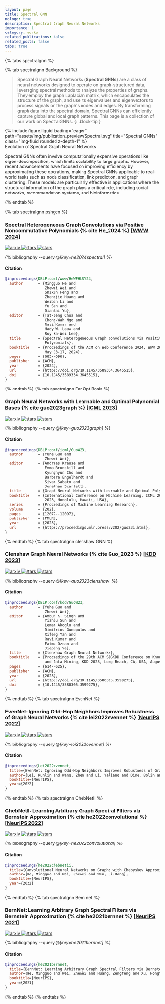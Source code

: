```yaml
---
layout: page
title: Spectral GNN
nologo: true
description: Spectral Graph Neural Networks
importance: 1
category: works
related_publications: false
related_posts: false
tabs: true
---
```



{% tabs spectralgnn %}

{% tab spectralgnn Background %}

> Spectral Graph Neural Networks (**Spectral GNNs**) are a class of neural networks designed to operate on graph-structured data, leveraging spectral methods to analyze the properties of graphs. They employ the graph Laplacian matrix, which encapsulates the structure of the graph, and use its eigenvalues and eigenvectors to process signals on the graph's nodes and edges. By transforming graph data into the spectral domain, Spectral GNNs can efficiently capture global and local graph patterns. This page is a collection of our work on SpectralGNNs.
{: .block-tip }

<div class="mx-auto">
  {% include figure.liquid loading="eager" path="assets/img/publication_preview/Spectral.svg" title="Spectral GNNs" class="img-fluid rounded z-depth-1" %}
</div>
<div class="caption">
  Evolution of Spectral Graph Neural Networks
</div>

Spectral GNNs often involve computationally expensive operations like eigen-decomposition, which limits scalability to large graphs. However, recent advancements have focused on improving efficiency by approximating these operations, making Spectral GNNs applicable to real-world tasks such as node classification, link prediction, and graph clustering. These models are particularly effective in applications where the structural information of the graph plays a critical role, including social networks, recommendation systems, and bioinformatics.

{% endtab %}

{% tab spectralgnn pshgcn %}

### Spectral Heterogeneous Graph Convolutions via Positive Noncommutative Polynomials {% cite He_2024 %} [[WWW 2024](https://www2024.thewebconf.org/)]

<p>
  <a href="https://arxiv.org/abs/2305.19872">
    <img src="https://img.shields.io/badge/arxiv-2305.19872-b31b1b?style=flat&logo=arxiv
" alt="arxiv" />
  </a>
  <a href="https://github.com/ivam-he/PSHGCN">
    <img src="https://img.shields.io/badge/ivam--he%2FPSHGCN-white?logo=github&labelColor=black" alt="stars" />
  </a>
  <a href="https://github.com/ivam-he/PSHGCN/stargazers">
    <img src="https://img.shields.io/github/stars/ivam-he/PSHGCN" alt="stars" />
  </a>
</p>

{% bibliography --query @*[key=he2024spectral]* %}

#### Citation

```bibtex
@inproceedings{DBLP:conf/www/HeWFHLSY24,
  author       = {Mingguo He and
                  Zhewei Wei and
                  Shikun Feng and
                  Zhengjie Huang and
                  Weibin Li and
                  Yu Sun and
                  Dianhai Yu},
  editor       = {Tat-Seng Chua and
                  Chong-Wah Ngo and
                  Ravi Kumar and
                  Hady W. Lauw and
                  Roy Ka-Wei Lee},
  title        = {Spectral Heterogeneous Graph Convolutions via Positive Noncommutative
                  Polynomials},
  booktitle    = {Proceedings of the ACM on Web Conference 2024, WWW 2024, Singapore,
                  May 13-17, 2024},
  pages        = {685--696},
  publisher    = {ACM},
  year         = {2024},
  url          = {https://doi.org/10.1145/3589334.3645515},
  doi          = {10.1145/3589334.3645515},
}
```

{% endtab %}
{% tab spectralgnn Far Opt Basis %}

### Graph Neural Networks with Learnable and Optimal Polynomial Bases {% cite guo2023graph %} [[ICML 2023](https://icml.cc/Conferences/2023)]

<!-- Badges -->
<p>
  <a href="https://arxiv.org/abs/2302.12432">
    <img src="https://img.shields.io/badge/arxiv-2302.12432-b31b1b?style=flat&logo=arxiv
" alt="arxiv" />
  </a>
  <a href="https://github.com/yuziGuo/FarOptBasis">
    <img src="https://img.shields.io/badge/yuziGuo%2FFarOptBasis-white?logo=github&labelColor=black" alt="stars" />
  </a>
  <a href="https://github.com/yuziGuo/FarOptBasis/stargazers">
    <img src="https://img.shields.io/github/stars/yuziGuo/FarOptBasis" alt="stars" />
  </a>
</p>

{% bibliography --query @*[key=guo2023graph]* %}

#### Citation

```bibtex
@inproceedings{DBLP:conf/icml/GuoW23,
  author       = {Yuhe Guo and
                  Zhewei Wei},
  editor       = {Andreas Krause and
                  Emma Brunskill and
                  Kyunghyun Cho and
                  Barbara Engelhardt and
                  Sivan Sabato and
                  Jonathan Scarlett},
  title        = {Graph Neural Networks with Learnable and Optimal Polynomial Bases},
  booktitle    = {International Conference on Machine Learning, ICML 2023, 23-29 July
                  2023, Honolulu, Hawaii, USA},
  series       = {Proceedings of Machine Learning Research},
  volume       = {202},
  pages        = {12077--12097},
  publisher    = {PMLR},
  year         = {2023},
  url          = {https://proceedings.mlr.press/v202/guo23i.html},
}
```

{% endtab %}
{% tab spectralgnn clenshaw GNN %}

### Clenshaw Graph Neural Networks {% cite Guo_2023 %} [[KDD 2023](https://kdd.org/kdd2023/index.html#)]

<!-- Badges -->
<p>
  <a href="https://arxiv.org/abs/2210.16508">
    <img src="https://img.shields.io/badge/arxiv-2210.16508-b31b1b?style=flat&logo=arxiv
" alt="arxiv" />
  </a>
  <a href="https://github.com/yuziGuo/ClenshawGNN">
    <img src="https://img.shields.io/badge/yuziGuo%2FClenshawGNN-white?logo=github&labelColor=black" alt="stars" />
  </a>
  <a href="https://github.com/yuziGuo/ClenshawGNN/stargazers">
    <img src="https://img.shields.io/github/stars/yuziGuo/ClenshawGNN" alt="stars" />
  </a>
</p>

{% bibliography --query @*[key=guo2023clenshaw]* %}

#### Citation

```bibtex
@inproceedings{DBLP:conf/kdd/GuoW23,
  author       = {Yuhe Guo and
                  Zhewei Wei},
  editor       = {Ambuj K. Singh and
                  Yizhou Sun and
                  Leman Akoglu and
                  Dimitrios Gunopulos and
                  Xifeng Yan and
                  Ravi Kumar and
                  Fatma Ozcan and
                  Jieping Ye},
  title        = {Clenshaw Graph Neural Networks},
  booktitle    = {Proceedings of the 29th ACM SIGKDD Conference on Knowledge Discovery
                  and Data Mining, KDD 2023, Long Beach, CA, USA, August 6-10, 2023},
  pages        = {614--625},
  publisher    = {ACM},
  year         = {2023},
  url          = {https://doi.org/10.1145/3580305.3599275},
  doi          = {10.1145/3580305.3599275},
}
```

{% endtab %}
{% tab spectralgnn EvenNet %}

### EvenNet: Ignoring Odd-Hop Neighbors Improves Robustness of Graph Neural Networks {% cite lei2022evennet %} [[NeurIPS 2022](https://nips.cc/Conferences/2022)]

<!-- Badges -->
<p>
  <a href="https://arxiv.org/abs/2205.13892">
    <img src="https://img.shields.io/badge/arxiv-2205.13892-b31b1b?style=flat&logo=arxiv
" alt="arxiv" />
  </a>
  <a href="https://github.com/Leirunlin/EvenNet">
    <img src="https://img.shields.io/badge/Leirunlin%2FEvenNet-white?logo=github&labelColor=black" alt="stars" />
  </a>
  <a href="https://github.com/Leirunlin/EvenNet/stargazers">
    <img src="https://img.shields.io/github/stars/Leirunlin/EvenNet" alt="stars" />
  </a>
</p>

{% bibliography --query @*[key=lei2022evennet]* %}

#### Citation

```bibtex
@inproceedings{Lei2022evennet,
  title={EvenNet: Ignoring Odd-Hop Neighbors Improves Robustness of Graph Neural Networks},
  author={Lei, Runlin and Wang, Zhen and Li, Yaliang and Ding, Bolin and Wei, Zhewei},
  booktitle={NeurIPS},
  year={2022}
}
```

{% endtab %}
{% tab spectralgnn ChebNetII %}

### ChebNetII: Learning Arbitrary Graph Spectral Filters via Bernstein Approximation {% cite he2022convolutional %} [[NeurIPS 2022](https://nips.cc/Conferences/2022)]

<!-- Badges -->
<p>
  <a href="https://arxiv.org/abs/2202.03580">
    <img src="https://img.shields.io/badge/arxiv-2202.03580-b31b1b?style=flat&logo=arxiv
" alt="arxiv" />
  </a>
  <a href="https://github.com/ivam-he/ChebNetII">
    <img src="https://img.shields.io/badge/ivam--he%2FChebNetII-white?logo=github&labelColor=black" alt="stars" />
  </a>
  <a href="https://github.com/ivam-he/ChebNetII/stargazers">
    <img src="https://img.shields.io/github/stars/ivam-he/ChebNetII" alt="stars" />
  </a>
</p>

{% bibliography --query @*[key=he2022convolutional]* %}

#### Citation

```bibtex
@inproceedings{he2022chebnetii,
  title={Convolutional Neural Networks on Graphs with Chebyshev Approximation, Revisited},
  author={He, Mingguo and Wei, Zhewei and Wen, Ji-Rong},
  booktitle={NeurIPS},
  year={2022}
}
```

{% endtab %}
{% tab spectralgnn Bern net %}

### BernNet: Learning Arbitrary Graph Spectral Filters via Bernstein Approximation {% cite he2021bernnet %} [[NeurIPS 2021](https://nips.cc/Conferences/2021)]

<!-- Badges -->
<p>
  <a href="https://arxiv.org/abs/2106.10994">
    <img src="https://img.shields.io/badge/arxiv-2106.10994-b31b1b?style=flat&logo=arxiv
" alt="arxiv" />
  </a>
  <a href="https://github.com/ivam-he/BernNet">
    <img src="https://img.shields.io/badge/ivam--he%2FBernNet-white?logo=github&labelColor=black" alt="stars" />
  </a>
  <a href="https://github.com/ivam-he/BernNet/stargazers">
    <img src="https://img.shields.io/github/stars/ivam-he/BernNet" alt="stars" />
  </a>
</p>

{% bibliography --query @*[key=he2021bernnet]* %}

#### Citation

```bibtex
@inproceedings{he2021bernnet,
  title={BernNet: Learning Arbitrary Graph Spectral Filters via Bernstein Approximation},
  author={He, Mingguo and Wei, Zhewei and Huang, Zengfeng and Xu, Hongteng},
  booktitle={NeurIPS},
  year={2021}
}
```

{% endtab %}
{% endtabs %}